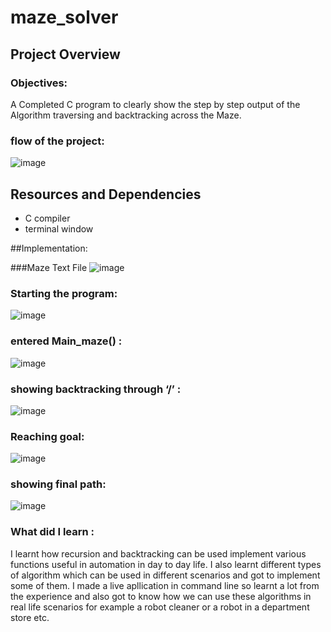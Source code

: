 # maze_solver

## Project Overview

### Objectives:
A Completed C program to clearly show the step by step output of the Algorithm traversing and backtracking across the Maze.

### flow of the project:

![image](https://user-images.githubusercontent.com/44108897/134330009-e72ccef2-19e7-4f2a-b385-fb3406612c56.png)

## Resources and Dependencies

+ C compiler
+ terminal window

##Implementation:

###Maze Text File
![image](https://user-images.githubusercontent.com/44108897/134330320-5309487d-8e97-4fd9-bae5-753ab2da259d.png)
### Starting the program:
![image](https://user-images.githubusercontent.com/44108897/134330465-30293bc0-a5a2-43f4-8e7a-7766290f5694.png)
### entered Main_maze() :
![image](https://user-images.githubusercontent.com/44108897/134330548-114e5e97-212d-4acf-8723-a670f8bc2036.png)
### showing  backtracking through ‘/’ :
![image](https://user-images.githubusercontent.com/44108897/134330650-754e3718-5045-42b6-a12c-9d44cf16a76b.png)
### Reaching goal:
![image](https://user-images.githubusercontent.com/44108897/134330781-b4667a22-704d-4559-84b4-f9a7f7b41083.png)
### showing final path:
![image](https://user-images.githubusercontent.com/44108897/134330862-9189ccc3-78e9-4633-a1a3-19d03d7010bb.png)




### What did I learn :
I learnt how recursion and backtracking can be used implement various functions useful in automation in day to day life.
I also learnt different types of algorithm which can be used in  different scenarios and got to implement some of them.
I made a live apllication in command line so learnt a lot from the experience and also got to know how we can use these algorithms in real life scenarios for example a robot cleaner or a robot in a department store etc.
